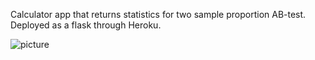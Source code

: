 Calculator app that returns statistics for two sample proportion AB-test. Deployed as a flask through Heroku.

![picture](https://github.com/ipansh/ab-test-stat-significance/main/example.png)

